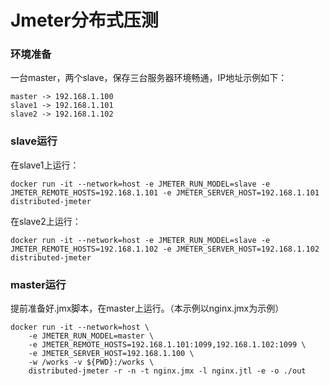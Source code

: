 # Jmeter分布式压测


### 环境准备

一台master，两个slave，保存三台服务器环境畅通，IP地址示例如下：

```
master -> 192.168.1.100
slave1 -> 192.168.1.101
slave2 -> 192.168.1.102
```

### slave运行

在slave1上运行：
```shell
docker run -it --network=host -e JMETER_RUN_MODEL=slave -e JMETER_REMOTE_HOSTS=192.168.1.101 -e JMETER_SERVER_HOST=192.168.1.101 distributed-jmeter
```

在slave2上运行：
```shell
docker run -it --network=host -e JMETER_RUN_MODEL=slave -e JMETER_REMOTE_HOSTS=192.168.1.102 -e JMETER_SERVER_HOST=192.168.1.102 distributed-jmeter
```

### master运行

提前准备好.jmx脚本，在master上运行。（本示例以nginx.jmx为示例）


```shell
docker run -it --network=host \
    -e JMETER_RUN_MODEL=master \
    -e JMETER_REMOTE_HOSTS=192.168.1.101:1099,192.168.1.102:1099 \
    -e JMETER_SERVER_HOST=192.168.1.100 \
    -w /works -v ${PWD}:/works \
    distributed-jmeter -r -n -t nginx.jmx -l nginx.jtl -e -o ./out
    
```

